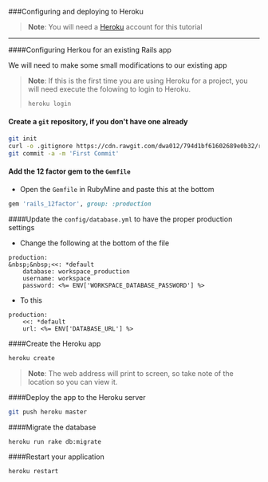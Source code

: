 ###Configuring and deploying to Heroku

>**Note**: You will need a [Heroku](http://heroku.com) account for this tutorial 

----------

####Configuring Herkou for an existing Rails app

We will need to make some small modifications to our existing app

>**Note**: If this is the first time you are using Heroku for a project, you will need execute the folowing to login to Heroku.
>```bash
>heroku login
>```

#### Create a ``git`` repository, if you don't have one already
```bash
git init
curl -o .gitignore https://cdn.rawgit.com/dwa012/794d1bf61602689e0b32/raw
git commit -a -m 'First Commit'
```
#### Add the 12 factor gem to the ``Gemfile``
- Open the ``Gemfile`` in RubyMine and paste this at the bottom
```ruby
gem 'rails_12factor', group: :production
```

####Update the ``config/database.yml`` to have the proper production settings
- Change the following at the bottom of the file

```
production:
&nbsp;&nbsp;<<: *default
    database: workspace_production  
    username: workspace
    password: <%= ENV['WORKSPACE_DATABASE_PASSWORD'] %>
```

- To this

```
production:
    <<: *default
    url: <%= ENV['DATABASE_URL'] %>
```

####Create the Heroku app
```bash
heroku create
```
> **Note**: The web address will print to screen, so take note of the location so you can view it.

####Deploy the app to the Heroku server
```bash
git push heroku master
```
####Migrate the database
```bash
heroku run rake db:migrate
```
####Restart your application
```bash
heroku restart
```